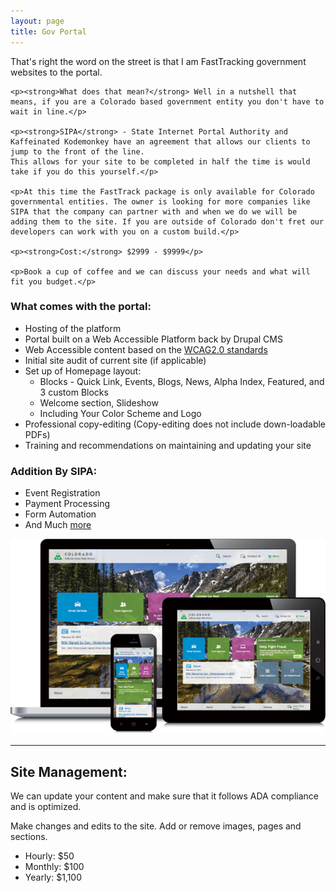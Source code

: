 ```yaml
---
layout: page
title: Gov Portal
---
```

<div class="row">
  <div class="col-sm-12">
    <p>That's right the word on the street is that I am FastTracking government websites to the portal.</p>

    <p><strong>What does that mean?</strong> Well in a nutshell that means, if you are a Colorado based government entity you don't have to wait in line.</p>

    <p><strong>SIPA</strong> - State Internet Portal Authority and Kaffeinated Kodemonkey have an agreement that allows our clients to jump to the front of the line.
    This allows for your site to be completed in half the time is would take if you do this yourself.</p>

    <p>At this time the FastTrack package is only available for Colorado governmental entities. The owner is looking for more companies like SIPA that the company can partner with and when we do we will be adding them to the site. If you are outside of Colorado don't fret our developers can work with you on a custom build.</p>

    <p><strong>Cost:</strong> $2999 - $9999</p>

    <p>Book a cup of coffee and we can discuss your needs and what will fit you budget.</p>
  </div>

</div>

<div class="row">
  <div class="col-sm-6">
    <h3>What comes with the portal:</h3>
    <ul>
      <li>Hosting of the platform</li>
      <li>Portal built on a Web Accessible Platform back by Drupal CMS</li>
      <li>Web Accessible content based on the <a href="https://www.w3.org/TR/WCAG20/" target="blank" title="WCAG2.0">WCAG2.0 standards</a></li>
      <li>Initial site audit of current site (if applicable)</li>
      <li>Set up of Homepage layout:
          <ul>
             <li>Blocks - Quick Link, Events, Blogs, News, Alpha Index, Featured, and 3 custom Blocks</li>
             <li>Welcome section, Slideshow</li>
             <li>Including Your Color Scheme and Logo</li>
          </ul>
      </li>
      <li>Professional copy-editing (Copy-editing does not include down-loadable PDFs)</li>      
      <li>Training and recommendations on maintaining and updating your site</li>
    </ul>
  </div>
  <div class="col-sm-3">
    <h3>Addition By SIPA:</h3>
    <ul>
      <li>Event Registration</li>
      <li>Payment Processing</li>
      <li>Form Automation</li>
      <li>And Much <a href="https://www.colorado.gov/pacific/sipa/sipa-services" target="blank">more</a></li>
    </ul>
  </div>
  <div class="col-sm-3">
      <img src="img/portfolio/CoGov-responsiveScreens-transparent.png" class="img-responsive" alt="Gov Portal">
  </div>
</div>

<hr/>

<h2>Site Management:</h2>
<p>We can update your content and make sure that it follows ADA compliance and is optimized.</p>
<p>Make changes and edits to the site. Add or remove images, pages and sections.</p>
<ul>
  <li>Hourly:  $50</li>
  <li>Monthly: $100</li>
  <li>Yearly:  $1,100</li>
</ul>

&nbsp;
